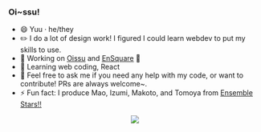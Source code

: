 ### Oi~ssu!

- 😄 Yuu · he/they
- ✏️ I do a lot of design work! I figured I could learn webdev to put my skills to use.
- 🔭 Working on [Oissu](https://github.com/enstars/oissu) and [EnSquare](https://github.com/enstars/ensemble-square/tree/development) :eyes:
- 🌱 Learning web coding, React
- 💬 Feel free to ask me if you need any help with my code, or want to contribute! PRs are always welcome~.
- ⚡ Fun fact: I produce Mao, Izumi, Makoto, and Tomoya from [Ensemble Stars!!](https://ensemble-stars.fandom.com/wiki/The_English_Ensemble_Stars_Wiki)

<p align="center">
<img src="https://github-readme-stats.vercel.app/api?username=yuuukun&show_icons=true&theme=radical">
</p>
